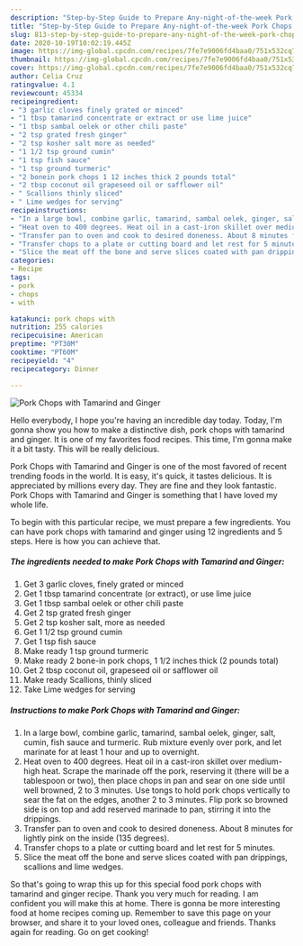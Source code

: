 ```yaml
---
description: "Step-by-Step Guide to Prepare Any-night-of-the-week Pork Chops with Tamarind and Ginger"
title: "Step-by-Step Guide to Prepare Any-night-of-the-week Pork Chops with Tamarind and Ginger"
slug: 813-step-by-step-guide-to-prepare-any-night-of-the-week-pork-chops-with-tamarind-and-ginger
date: 2020-10-19T10:02:19.445Z
image: https://img-global.cpcdn.com/recipes/7fe7e9006fd4baa0/751x532cq70/pork-chops-with-tamarind-and-ginger-recipe-main-photo.jpg
thumbnail: https://img-global.cpcdn.com/recipes/7fe7e9006fd4baa0/751x532cq70/pork-chops-with-tamarind-and-ginger-recipe-main-photo.jpg
cover: https://img-global.cpcdn.com/recipes/7fe7e9006fd4baa0/751x532cq70/pork-chops-with-tamarind-and-ginger-recipe-main-photo.jpg
author: Celia Cruz
ratingvalue: 4.1
reviewcount: 45334
recipeingredient:
- "3 garlic cloves finely grated or minced"
- "1 tbsp tamarind concentrate or extract or use lime juice"
- "1 tbsp sambal oelek or other chili paste"
- "2 tsp grated fresh ginger"
- "2 tsp kosher salt more as needed"
- "1 1/2 tsp ground cumin"
- "1 tsp fish sauce"
- "1 tsp ground turmeric"
- "2 bonein pork chops 1 12 inches thick 2 pounds total"
- "2 tbsp coconut oil grapeseed oil or safflower oil"
- " Scallions thinly sliced"
- " Lime wedges for serving"
recipeinstructions:
- "In a large bowl, combine garlic, tamarind, sambal oelek, ginger, salt, cumin, fish sauce and turmeric. Rub mixture evenly over pork, and let marinate for at least 1 hour and up to overnight."
- "Heat oven to 400 degrees. Heat oil in a cast-iron skillet over medium-high heat. Scrape the marinade off the pork, reserving it (there will be a tablespoon or two), then place chops in pan and sear on one side until well browned, 2 to 3 minutes. Use tongs to hold pork chops vertically to sear the fat on the edges, another 2 to 3 minutes. Flip pork so browned side is on top and add reserved marinade to pan, stirring it into the drippings."
- "Transfer pan to oven and cook to desired doneness. About 8 minutes for lightly pink on the inside (135 degrees)."
- "Transfer chops to a plate or cutting board and let rest for 5 minutes."
- "Slice the meat off the bone and serve slices coated with pan drippings, scallions and lime wedges."
categories:
- Recipe
tags:
- pork
- chops
- with

katakunci: pork chops with 
nutrition: 255 calories
recipecuisine: American
preptime: "PT30M"
cooktime: "PT60M"
recipeyield: "4"
recipecategory: Dinner

---
```



![Pork Chops with Tamarind and Ginger](https://img-global.cpcdn.com/recipes/7fe7e9006fd4baa0/751x532cq70/pork-chops-with-tamarind-and-ginger-recipe-main-photo.jpg)

Hello everybody, I hope you're having an incredible day today. Today, I'm gonna show you how to make a distinctive dish, pork chops with tamarind and ginger. It is one of my favorites food recipes. This time, I'm gonna make it a bit tasty. This will be really delicious.

Pork Chops with Tamarind and Ginger is one of the most favored of recent trending foods in the world. It is easy, it's quick, it tastes delicious. It is appreciated by millions every day. They are fine and they look fantastic. Pork Chops with Tamarind and Ginger is something that I have loved my whole life.




To begin with this particular recipe, we must prepare a few ingredients. You can have pork chops with tamarind and ginger using 12 ingredients and 5 steps. Here is how you can achieve that.

<!--inarticleads1-->

##### The ingredients needed to make Pork Chops with Tamarind and Ginger:

1. Get 3 garlic cloves, finely grated or minced
1. Get 1 tbsp tamarind concentrate (or extract), or use lime juice
1. Get 1 tbsp sambal oelek or other chili paste
1. Get 2 tsp grated fresh ginger
1. Get 2 tsp kosher salt, more as needed
1. Get 1 1/2 tsp ground cumin
1. Get 1 tsp fish sauce
1. Make ready 1 tsp ground turmeric
1. Make ready 2 bone-in pork chops, 1 1/2 inches thick (2 pounds total)
1. Get 2 tbsp coconut oil, grapeseed oil or safflower oil
1. Make ready  Scallions, thinly sliced
1. Take  Lime wedges for serving




<!--inarticleads2-->

##### Instructions to make Pork Chops with Tamarind and Ginger:

1. In a large bowl, combine garlic, tamarind, sambal oelek, ginger, salt, cumin, fish sauce and turmeric. Rub mixture evenly over pork, and let marinate for at least 1 hour and up to overnight.
1. Heat oven to 400 degrees. Heat oil in a cast-iron skillet over medium-high heat. Scrape the marinade off the pork, reserving it (there will be a tablespoon or two), then place chops in pan and sear on one side until well browned, 2 to 3 minutes. Use tongs to hold pork chops vertically to sear the fat on the edges, another 2 to 3 minutes. Flip pork so browned side is on top and add reserved marinade to pan, stirring it into the drippings.
1. Transfer pan to oven and cook to desired doneness. About 8 minutes for lightly pink on the inside (135 degrees).
1. Transfer chops to a plate or cutting board and let rest for 5 minutes.
1. Slice the meat off the bone and serve slices coated with pan drippings, scallions and lime wedges.




So that's going to wrap this up for this special food pork chops with tamarind and ginger recipe. Thank you very much for reading. I am confident you will make this at home. There is gonna be more interesting food at home recipes coming up. Remember to save this page on your browser, and share it to your loved ones, colleague and friends. Thanks again for reading. Go on get cooking!
